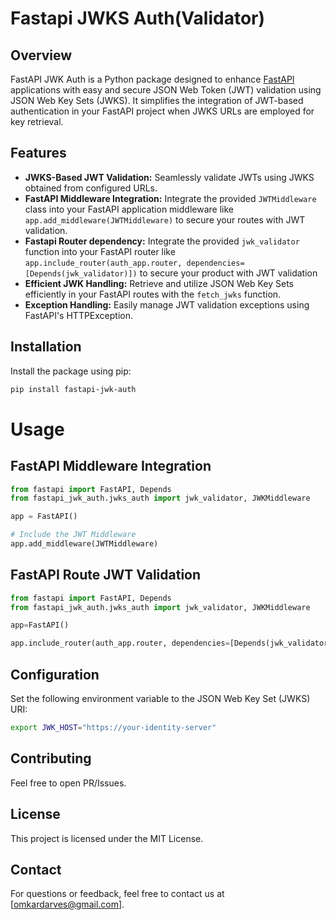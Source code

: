 # Fastapi JWKS Auth(Validator)

## Overview

FastAPI JWK Auth is a Python package designed to enhance [FastAPI](https://fastapi.tiangolo.com/) applications with easy and secure JSON Web Token (JWT) validation using JSON Web Key Sets (JWKS). It simplifies the integration of JWT-based authentication in your FastAPI project when JWKS URLs are employed for key retrieval.


## Features

- **JWKS-Based JWT Validation:** Seamlessly validate JWTs using JWKS obtained from configured URLs.
- **FastAPI Middleware Integration:** Integrate the provided `JWTMiddleware` class into your FastAPI application middleware like `app.add_middleware(JWTMiddleware)` to secure your routes with JWT validation.
- **Fastapi Router dependency:** Integrate the provided `jwk_validator` function into your FastAPI router like `app.include_router(auth_app.router, dependencies=[Depends(jwk_validator)])` to secure your product with JWT validation
- **Efficient JWK Handling:** Retrieve and utilize JSON Web Key Sets efficiently in your FastAPI routes with the `fetch_jwks` function.
- **Exception Handling:** Easily manage JWT validation exceptions using FastAPI's HTTPException.

## Installation

Install the package using pip:

```bash
pip install fastapi-jwk-auth
```
# Usage
## FastAPI Middleware Integration

```python
from fastapi import FastAPI, Depends
from fastapi_jwk_auth.jwks_auth import jwk_validator, JWKMiddleware

app = FastAPI()

# Include the JWT Middleware
app.add_middleware(JWTMiddleware)
```

## FastAPI Route JWT Validation

```python
from fastapi import FastAPI, Depends
from fastapi_jwk_auth.jwks_auth import jwk_validator, JWKMiddleware

app=FastAPI()

app.include_router(auth_app.router, dependencies=[Depends(jwk_validator)])
```

## Configuration
Set the following environment variable to the JSON Web Key Set (JWKS) URI:

```bash
export JWK_HOST="https://your-identity-server"
```

## Contributing
Feel free to open PR/Issues.

## License
This project is licensed under the MIT License.

## Contact
For questions or feedback, feel free to contact us at [omkardarves@gmail.com].